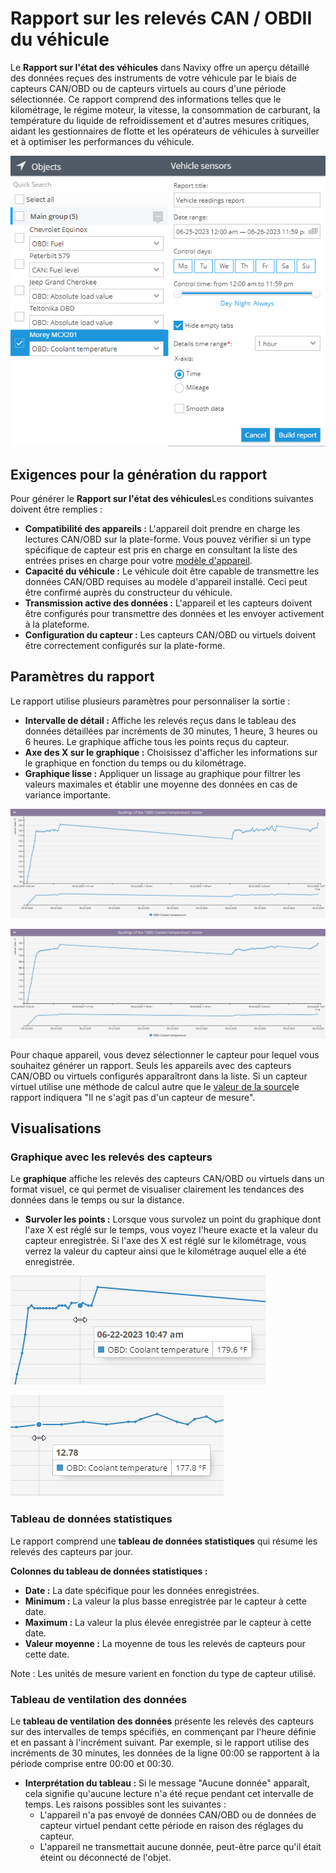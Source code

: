 # Rapport sur les relevés CAN / OBDII du véhicule

Le **Rapport sur l'état des véhicules** dans Navixy offre un aperçu détaillé des données reçues des instruments de votre véhicule par le biais de capteurs CAN/OBD ou de capteurs virtuels au cours d'une période sélectionnée. Ce rapport comprend des informations telles que le kilométrage, le régime moteur, la vitesse, la consommation de carburant, la température du liquide de refroidissement et d'autres mesures critiques, aidant les gestionnaires de flotte et les opérateurs de véhicules à surveiller et à optimiser les performances du véhicule.

![image-20240815-010131.png](attachments/image-20240815-010131.png)

## Exigences pour la génération du rapport

Pour générer le **Rapport sur l'état des véhicules**Les conditions suivantes doivent être remplies :

- **Compatibilité des appareils :** L'appareil doit prendre en charge les lectures CAN/OBD sur la plate-forme. Vous pouvez vérifier si un type spécifique de capteur est pris en charge en consultant la liste des entrées prises en charge pour votre [modèle d'appareil](https://www.navixy.com/devices/).
- **Capacité du véhicule :** Le véhicule doit être capable de transmettre les données CAN/OBD requises au modèle d'appareil installé. Ceci peut être confirmé auprès du constructeur du véhicule.
- **Transmission active des données :** L'appareil et les capteurs doivent être configurés pour transmettre des données et les envoyer activement à la plateforme.
- **Configuration du capteur :** Les capteurs CAN/OBD ou virtuels doivent être correctement configurés sur la plate-forme.

## Paramètres du rapport

Le rapport utilise plusieurs paramètres pour personnaliser la sortie :

- **Intervalle de détail :** Affiche les relevés reçus dans le tableau des données détaillées par incréments de 30 minutes, 1 heure, 3 heures ou 6 heures. Le graphique affiche tous les points reçus du capteur.
- **Axe des X sur le graphique :** Choisissez d'afficher les informations sur le graphique en fonction du temps ou du kilométrage.
- **Graphique lisse :** Appliquer un lissage au graphique pour filtrer les valeurs maximales et établir une moyenne des données en cas de variance importante.

![image-20240815-010045.png](attachments/image-20240815-010045.png)

![image-20240815-010100.png](attachments/image-20240815-010100.png)

Pour chaque appareil, vous devez sélectionner le capteur pour lequel vous souhaitez générer un rapport. Seuls les appareils avec des capteurs CAN/OBD ou virtuels configurés apparaîtront dans la liste. Si un capteur virtuel utilise une méthode de calcul autre que le [valeur de la source](../../appareils-et-parametres/capteurs-pour-vehicules/capteurs-virtuels.md)le rapport indiquera "Il ne s'agit pas d'un capteur de mesure".

## Visualisations

### Graphique avec les relevés des capteurs

Le **graphique** affiche les relevés des capteurs CAN/OBD ou virtuels dans un format visuel, ce qui permet de visualiser clairement les tendances des données dans le temps ou sur la distance.

- **Survoler les points :** Lorsque vous survolez un point du graphique dont l'axe X est réglé sur le temps, vous voyez l'heure exacte et la valeur du capteur enregistrée. Si l'axe des X est réglé sur le kilométrage, vous verrez la valeur du capteur ainsi que le kilométrage auquel elle a été enregistrée.

![image-20240815-005949.png](attachments/image-20240815-005949.png)

![image-20240815-010008.png](attachments/image-20240815-010008.png)

### Tableau de données statistiques

Le rapport comprend une **tableau de données statistiques** qui résume les relevés des capteurs par jour.

**Colonnes du tableau de données statistiques :**

- **Date :** La date spécifique pour les données enregistrées.
- **Minimum :** La valeur la plus basse enregistrée par le capteur à cette date.
- **Maximum :** La valeur la plus élevée enregistrée par le capteur à cette date.
- **Valeur moyenne :** La moyenne de tous les relevés de capteurs pour cette date.

Note : Les unités de mesure varient en fonction du type de capteur utilisé.

### Tableau de ventilation des données

Le **tableau de ventilation des données** présente les relevés des capteurs sur des intervalles de temps spécifiés, en commençant par l'heure définie et en passant à l'incrément suivant. Par exemple, si le rapport utilise des incréments de 30 minutes, les données de la ligne 00:00 se rapportent à la période comprise entre 00:00 et 00:30.

- **Interprétation du tableau :** Si le message "Aucune donnée" apparaît, cela signifie qu'aucune lecture n'a été reçue pendant cet intervalle de temps. Les raisons possibles sont les suivantes :
  - L'appareil n'a pas envoyé de données CAN/OBD ou de données de capteur virtuel pendant cette période en raison des réglages du capteur.
  - L'appareil ne transmettait aucune donnée, peut-être parce qu'il était éteint ou déconnecté de l'objet.